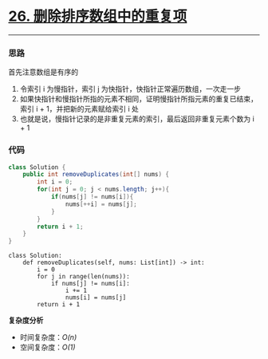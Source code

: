 # [26. 删除排序数组中的重复项](https://leetcode-cn.com/problems/remove-duplicates-from-sorted-array/)
***
### 思路
首先注意数组是有序的
1. 令索引 i 为慢指针，索引 j 为快指针，快指针正常遍历数组，一次走一步
2. 如果快指针和慢指针所指的元素不相同，证明慢指针所指元素的重复已结束，索引 i + 1，并把新的元素赋给索引 i 处
3. 也就是说，慢指针记录的是非重复元素的索引，最后返回非重复元素个数为 i + 1
### 代码
```Java []
class Solution {
    public int removeDuplicates(int[] nums) {
        int i = 0;
        for(int j = 0; j < nums.length; j++){
            if(nums[j] != nums[i]){
                nums[++i] = nums[j];
            }
        }
        return i + 1;
    }
}
```
```Python3 []
class Solution:
    def removeDuplicates(self, nums: List[int]) -> int:
        i = 0
        for j in range(len(nums)):
            if nums[j] != nums[i]:
                i += 1
                nums[i] = nums[j]
        return i + 1
```
**复杂度分析**
- 时间复杂度：*O(n)*
- 空间复杂度：*O(1)*
